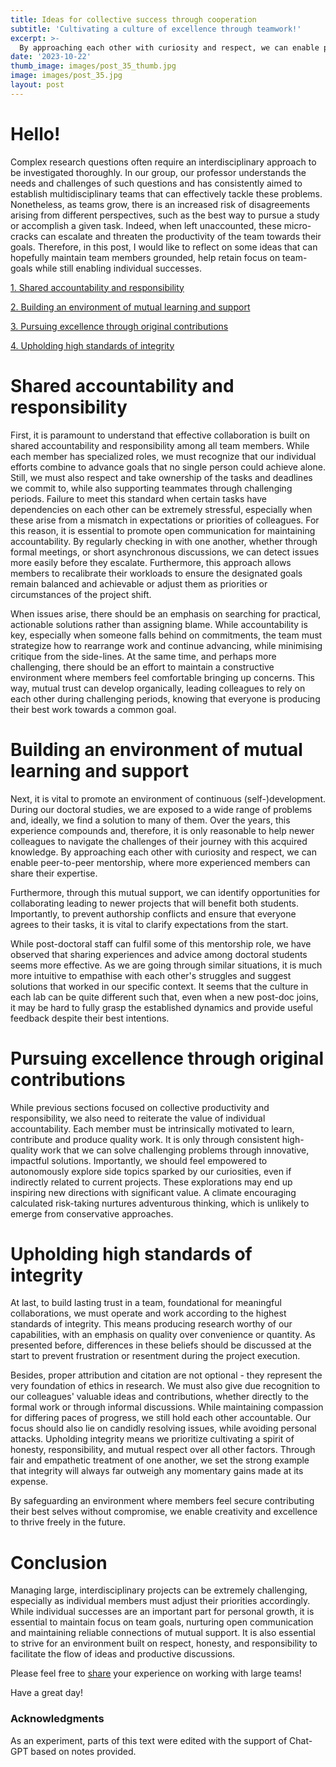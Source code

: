 ```yaml
---
title: Ideas for collective success through cooperation
subtitle: 'Cultivating a culture of excellence through teamwork!'
excerpt: >-
  By approaching each other with curiosity and respect, we can enable peer-to-peer mentorship, where more experienced members can share their expertise.
date: '2023-10-22'
thumb_image: images/post_35_thumb.jpg
image: images/post_35.jpg
layout: post
---
```



# Hello!

Complex research questions often require an interdisciplinary approach to be investigated thoroughly. In our group, our professor understands the needs and challenges of such questions and has consistently aimed to establish multidisciplinary teams that can effectively tackle these problems. Nonetheless, as teams grow, there is an increased risk of disagreements arising from different perspectives, such as the best way to pursue a study or accomplish a given task. Indeed, when left unaccounted, these micro-cracks can escalate and threaten the productivity of the team towards their goals. Therefore, in this post, I would like to reflect on some ideas that can hopefully maintain team members grounded, help retain focus on team-goals while still enabling individual successes.


[1. Shared accountability and responsibility](#accountability)

[2. Building an environment of mutual learning and support](#learning)

[3. Pursuing excellence through original contributions](#excellence)

[4. Upholding high standards of integrity](#integrity)


# <a name="accountability">Shared accountability and responsibility</a>

First, it is paramount to understand that effective collaboration is built on shared accountability and responsibility among all team members. While each member has specialized roles, we must recognize that our individual efforts combine to advance goals that no single person could achieve alone. Still, we must also respect and take ownership of the tasks and deadlines we commit to, while also supporting teammates through challenging periods. Failure to meet this standard when certain tasks have dependencies on each other can be extremely stressful, especially when these arise from a mismatch in expectations or priorities of colleagues. For this reason, it is essential to promote open communication for maintaining accountability. By regularly checking in with one another, whether through formal meetings, or short asynchronous discussions, we can detect issues more easily before they escalate. Furthermore, this approach allows members to recalibrate their workloads to ensure the designated goals remain balanced and achievable or adjust them as priorities or circumstances of the project shift.

When issues arise, there should be an emphasis on searching for practical, actionable solutions rather than assigning blame. While accountability is key, especially when someone falls behind on commitments, the team must strategize how to rearrange work and continue advancing, while minimising critique from the side-lines. At the same time, and perhaps more challenging, there should be an effort to maintain a constructive environment where members feel comfortable bringing up concerns. This way, mutual trust can develop organically, leading colleagues to rely on each other during challenging periods, knowing that everyone is producing their best work towards a common goal.


# <a name="learning">Building an environment of mutual learning and support</a>

Next, it is vital to promote an environment of continuous (self-)development. During our doctoral studies, we are exposed to a wide range of problems and, ideally, we find a solution to many of them. Over the years, this experience compounds and, therefore, it is only reasonable to help newer colleagues to navigate the challenges of their journey with this acquired knowledge. By approaching each other with curiosity and respect, we can enable peer-to-peer mentorship, where more experienced members can share their expertise.

Furthermore, through this mutual support, we can identify opportunities for collaborating leading to newer projects that will benefit both students. Importantly, to prevent authorship conflicts and ensure that everyone agrees to their tasks, it is vital to clarify expectations from the start.

While post-doctoral staff can fulfil some of this mentorship role, we have observed that sharing experiences and advice among doctoral students seems more effective. As we are going through similar situations, it is much more intuitive to empathise with each other's struggles and suggest solutions that worked in our specific context. It seems that the culture in each lab can be quite different such that, even when a new post-doc joins, it may be hard to fully grasp the established dynamics and provide useful feedback despite their best intentions.


# <a name="excellence">Pursuing excellence through original contributions</a>

While previous sections focused on collective productivity and responsibility, we also need to reiterate the value of individual accountability. Each member must be intrinsically motivated to learn, contribute and produce quality work. It is only through consistent high-quality work that we can solve challenging problems through innovative, impactful solutions. Importantly, we should feel empowered to autonomously explore side topics sparked by our curiosities, even if indirectly related to current projects. These explorations may end up inspiring new directions with significant value. A climate encouraging calculated risk-taking nurtures adventurous thinking, which is unlikely to emerge from conservative approaches.


# <a name="integrity">Upholding high standards of integrity</a>

At last, to build lasting trust in a team, foundational for meaningful collaborations, we must operate and work according to the highest standards of integrity. This means producing research worthy of our capabilities, with an emphasis on quality over convenience or quantity. As presented before, differences in these beliefs should be discussed at the start to prevent frustration or resentment during the project execution.

Besides, proper attribution and citation are not optional - they represent the very foundation of ethics in research. We must also give due recognition to our colleagues' valuable ideas and contributions, whether directly to the formal work or through informal discussions. While maintaining compassion for differing paces of progress, we still hold each other accountable. Our focus should also lie on candidly resolving issues, while avoiding personal attacks. Upholding integrity means we prioritize cultivating a spirit of honesty, responsibility, and mutual respect over all other factors. Through fair and empathetic treatment of one another, we set the strong example that integrity will always far outweigh any momentary gains made at its expense.

By safeguarding an environment where members feel secure contributing their best selves without compromise, we enable creativity and excellence to thrive freely in the future.


# Conclusion

Managing large, interdisciplinary projects can be extremely challenging, especially as individual members must adjust their priorities accordingly. While individual successes are an important part for personal growth, it is essential to maintain focus on team goals, nurturing open communication and maintaining reliable connections of mutual support. It is also essential to strive for an environment built on respect, honesty, and responsibility to facilitate the flow of ideas and productive discussions.

Please feel free to [share](https://twitter.com/_franciscomcm) your experience on working with large teams!

Have a great day!


### Acknowledgments

As an experiment, parts of this text were edited with the support of Chat-GPT based on notes provided.

